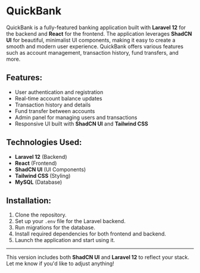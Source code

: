 

# QuickBank

QuickBank is a fully-featured banking application built with **Laravel 12** for the backend and **React** for the frontend. The application leverages **ShadCN UI** for beautiful, minimalist UI components, making it easy to create a smooth and modern user experience. QuickBank offers various features such as account management, transaction history, fund transfers, and more.

## Features:
- User authentication and registration
- Real-time account balance updates
- Transaction history and details
- Fund transfer between accounts
- Admin panel for managing users and transactions
- Responsive UI built with **ShadCN UI** and **Tailwind CSS**

## Technologies Used:
- **Laravel 12** (Backend)
- **React** (Frontend)
- **ShadCN UI** (UI Components)
- **Tailwind CSS** (Styling)
- **MySQL** (Database)

## Installation:
1. Clone the repository.
2. Set up your `.env` file for the Laravel backend.
3. Run migrations for the database.
4. Install required dependencies for both frontend and backend.
5. Launch the application and start using it.

---

This version includes both **ShadCN UI** and **Laravel 12** to reflect your stack. Let me know if you'd like to adjust anything!
